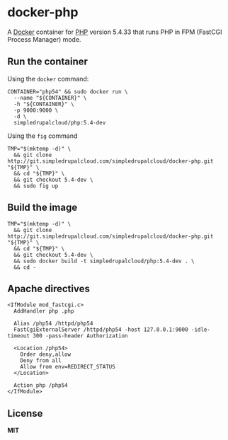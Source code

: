 # docker-php

A [Docker](https://docker.com/) container for [PHP](http://php.net/) version 5.4.33 that runs PHP in FPM (FastCGI Process Manager) mode.

## Run the container

Using the `docker` command:

    CONTAINER="php54" && sudo docker run \
      --name "${CONTAINER}" \
      -h "${CONTAINER}" \
      -p 9000:9000 \
      -d \
      simpledrupalcloud/php:5.4-dev

Using the `fig` command

    TMP="$(mktemp -d)" \
      && git clone http://git.simpledrupalcloud.com/simpledrupalcloud/docker-php.git "${TMP}" \
      && cd "${TMP}" \
      && git checkout 5.4-dev \
      && sudo fig up

## Build the image

    TMP="$(mktemp -d)" \
      && git clone http://git.simpledrupalcloud.com/simpledrupalcloud/docker-php.git "${TMP}" \
      && cd "${TMP}" \
      && git checkout 5.4-dev \
      && sudo docker build -t simpledrupalcloud/php:5.4-dev . \
      && cd -

## Apache directives

    <IfModule mod_fastcgi.c>
      AddHandler php .php

      Alias /php54 /httpd/php54
      FastCgiExternalServer /httpd/php54 -host 127.0.0.1:9000 -idle-timeout 300 -pass-header Authorization

      <Location /php54>
        Order deny,allow
        Deny from all
        Allow from env=REDIRECT_STATUS
      </Location>

      Action php /php54
    </IfModule>

## License

**MIT**
